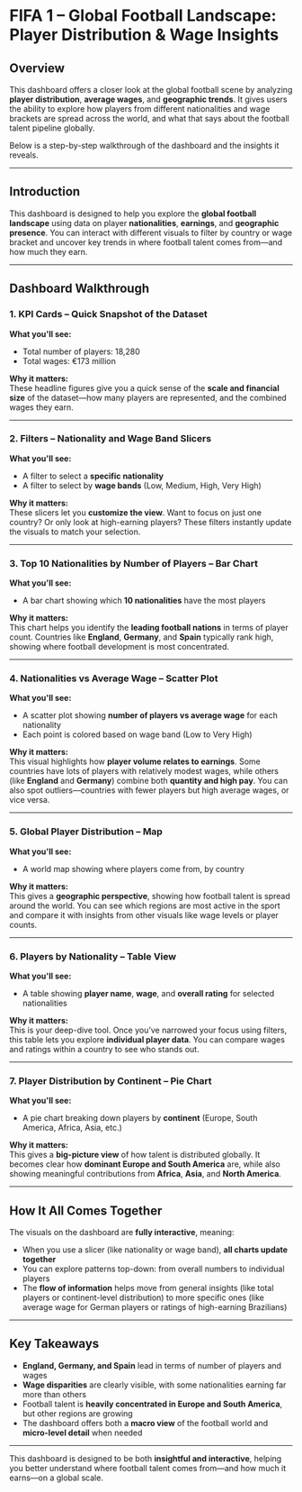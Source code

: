 # FIFA 1 – Global Football Landscape: Player Distribution & Wage Insights

## Overview

This dashboard offers a closer look at the global football scene by analyzing **player distribution**, **average wages**, and **geographic trends**. It gives users the ability to explore how players from different nationalities and wage brackets are spread across the world, and what that says about the football talent pipeline globally.

Below is a step-by-step walkthrough of the dashboard and the insights it reveals.

---

## Introduction

This dashboard is designed to help you explore the **global football landscape** using data on player **nationalities**, **earnings**, and **geographic presence**. You can interact with different visuals to filter by country or wage bracket and uncover key trends in where football talent comes from—and how much they earn.

---

## Dashboard Walkthrough

### 1. KPI Cards – Quick Snapshot of the Dataset

**What you'll see:**
- Total number of players: 18,280  
- Total wages: €173 million

**Why it matters:**  
These headline figures give you a quick sense of the **scale and financial size** of the dataset—how many players are represented, and the combined wages they earn.

---

### 2. Filters – Nationality and Wage Band Slicers

**What you'll see:**
- A filter to select a **specific nationality**
- A filter to select by **wage bands** (Low, Medium, High, Very High)

**Why it matters:**  
These slicers let you **customize the view**. Want to focus on just one country? Or only look at high-earning players? These filters instantly update the visuals to match your selection.

---

### 3. Top 10 Nationalities by Number of Players – Bar Chart

**What you'll see:**
- A bar chart showing which **10 nationalities** have the most players

**Why it matters:**  
This chart helps you identify the **leading football nations** in terms of player count. Countries like **England**, **Germany**, and **Spain** typically rank high, showing where football development is most concentrated.

---

### 4. Nationalities vs Average Wage – Scatter Plot

**What you'll see:**
- A scatter plot showing **number of players vs average wage** for each nationality
- Each point is colored based on wage band (Low to Very High)

**Why it matters:**  
This visual highlights how **player volume relates to earnings**. Some countries have lots of players with relatively modest wages, while others (like **England** and **Germany**) combine both **quantity and high pay**. You can also spot outliers—countries with fewer players but high average wages, or vice versa.

---

### 5. Global Player Distribution – Map

**What you'll see:**
- A world map showing where players come from, by country

**Why it matters:**  
This gives a **geographic perspective**, showing how football talent is spread around the world. You can see which regions are most active in the sport and compare it with insights from other visuals like wage levels or player counts.

---

### 6. Players by Nationality – Table View

**What you'll see:**
- A table showing **player name**, **wage**, and **overall rating** for selected nationalities

**Why it matters:**  
This is your deep-dive tool. Once you’ve narrowed your focus using filters, this table lets you explore **individual player data**. You can compare wages and ratings within a country to see who stands out.

---

### 7. Player Distribution by Continent – Pie Chart

**What you'll see:**
- A pie chart breaking down players by **continent** (Europe, South America, Africa, Asia, etc.)

**Why it matters:**  
This gives a **big-picture view** of how talent is distributed globally. It becomes clear how **dominant Europe and South America** are, while also showing meaningful contributions from **Africa**, **Asia**, and **North America**.

---

## How It All Comes Together

The visuals on the dashboard are **fully interactive**, meaning:
- When you use a slicer (like nationality or wage band), **all charts update together**
- You can explore patterns top-down: from overall numbers to individual players
- The **flow of information** helps move from general insights (like total players or continent-level distribution) to more specific ones (like average wage for German players or ratings of high-earning Brazilians)

---

## Key Takeaways

- **England, Germany, and Spain** lead in terms of number of players and wages
- **Wage disparities** are clearly visible, with some nationalities earning far more than others
- Football talent is **heavily concentrated in Europe and South America**, but other regions are growing
- The dashboard offers both a **macro view** of the football world and **micro-level detail** when needed

---

This dashboard is designed to be both **insightful and interactive**, helping you better understand where football talent comes from—and how much it earns—on a global scale.
